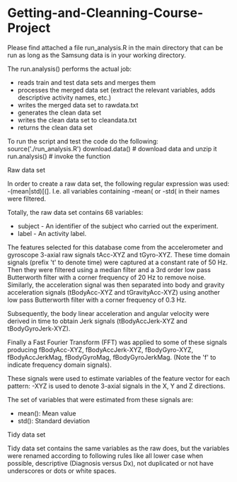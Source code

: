 # Getting-and-Cleanning-Course-Project

Please find attached a file run_analysis.R in the main directory that can be run as long as the Samsung data is in your working directory.

The run.analysis() performs the actual job:
- reads train and test data sets and merges them
- processes the merged data set (extract the relevant variables, adds descriptive activity names, etc.)
- writes the merged data set to rawdata.txt
- generates the clean data set
- writes the clean data set to cleandata.txt
- returns the clean data set


To run the script and test the code do the following:
source('./run_analysis.R')
download.data() # download data and unzip it
run.analysis() # invoke the function

Raw data set

In order to create a raw data set, the following regular expression was used: -(mean|std)[(]. I.e. all variables containing -mean( or -std( in their names were filtered.

Totally, the raw data set contains 68 variables:

- subject - An identifier of the subject who carried out the experiment.
- label - An activity label.

The features selected for this database come from the accelerometer and gyroscope 3-axial raw signals tAcc-XYZ and tGyro-XYZ. These time domain signals (prefix 't' to denote time) were captured at a constant rate of 50 Hz. Then they were filtered using a median filter and a 3rd order low pass Butterworth filter with a corner frequency of 20 Hz to remove noise. Similarly, the acceleration signal was then separated into body and gravity acceleration signals (tBodyAcc-XYZ and tGravityAcc-XYZ) using another low pass Butterworth filter with a corner frequency of 0.3 Hz.

Subsequently, the body linear acceleration and angular velocity were derived in time to obtain Jerk signals (tBodyAccJerk-XYZ and tBodyGyroJerk-XYZ). 

Finally a Fast Fourier Transform (FFT) was applied to some of these signals producing fBodyAcc-XYZ, fBodyAccJerk-XYZ, fBodyGyro-XYZ, fBodyAccJerkMag, fBodyGyroMag, fBodyGyroJerkMag. (Note the 'f' to indicate frequency domain signals).

These signals were used to estimate variables of the feature vector for each pattern:
-XYZ is used to denote 3-axial signals in the X, Y and Z directions.

The set of variables that were estimated from these signals are:

- mean(): Mean value
- std(): Standard deviation

Tidy data set

Tidy data set contains the same variables as the raw does, but the variables were renamed according to following rules like all lower case when possible, descriptive (Diagnosis versus Dx), not duplicated or not have underscores or dots or white spaces.



